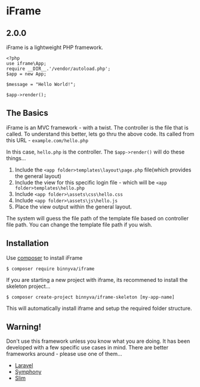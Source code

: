 # iFrame
## 2.0.0

iFrame is a lightweight PHP framework.

```
<?php
use iframe\App;
require __DIR__.'/vendor/autoload.php';
$app = new App;

$message = "Hello World!";

$app->render();
```

## The Basics

iFrame is an MVC framework - with a twist. The controller is the file that is called. To understand this better, lets go thru the above code. Its called from this URL - `example.com/hello.php`

In this case, `hello.php` is the controller. The `$app->render()` will do these things...

1. Include the `<app folder>templates\layout\page.php` file(which provides the general layout)
2. Include the view for this specific login file - which will be `<app folder>templates\hello.php`
3. Include `<app folder>\assets\css\hello.css`
4. Include `<app folder>\assets\js\hello.js` 
5. Place the view output within the general layout.

The system will guess the file path of the template file based on controller file path. You can change the template file path if you wish.

## Installation

Use [composer](https://getcomposer.org/doc/00-intro.md) to install iFrame

```
$ composer require binnyva/iframe
```

If you are starting a new project with iframe, its recommened to install the skeleton project...

```
$ composer create-project binnyva/iframe-skeleton [my-app-name]
```

This will automatically install iframe and setup the required folder structure. 

## Warning!

Don't use this framework unless you know what you are doing. It has been developed with a few specific use cases in mind. There are better frameworks around - please use one of them...

- [Laravel](https://laravel.com/)
- [Symphony](https://symfony.com/)
- [Slim](https://slimframework.com)